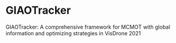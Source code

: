 # GIAOTracker
GIAOTracker: A comprehensive framework for MCMOT with global information and optimizing strategies in VisDrone 2021

